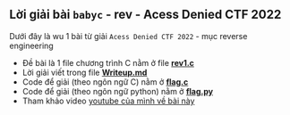 ## Lời giải bài `babyc` - rev - Acess Denied CTF 2022
Dưới đây là wu 1 bài từ giải `Acess Denied CTF 2022` - mục reverse engineering
- Đề bài là 1 file chương trình C nằm ở file [**rev1.c**](https://github.com/iamironman1233/babyc-rev-access_denied/blob/main/rev1.c)
- Lời giải viết trong file [**Writeup.md**](https://github.com/iamironman1233/babyc-rev-access_denied/blob/main/Writeup.md)
- Code để giải (theo ngôn ngữ C) nằm ở [**flag.c**](https://github.com/iamironman1233/babyc-rev-access_denied/blob/main/flag.c) 
- Code để giải (theo ngôn ngữ python) nằm ở [**flag.py**](https://github.com/iamironman1233/babyc-rev-access_denied/blob/main/flag.py) 
- Tham khảo video [youtube của mình về bài này](https://www.youtube.com/watch?v=XyroJeIA0Go)
